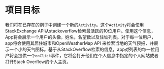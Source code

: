 # 项目目标

我们将在已存在的例子中创建一个新的`Activity`。这个`Activity`将会使用StackExchange API从stackoverflow检索最活跃的10位用户。使用这个信息，App将会展示一个用户的头像，姓名，名望数以及住址列表。对于每一位用户，app将会使用其居住城市和OpenWeatherMap API 来检索当地的天气预报，并展示一个小的天气图标。基于从StackOverflow检索的信息，app对列表的每一位用户将会提供一个`onClick`事件，它将会打开他们在个人信息中指定的个人网站或者打开Stack Overflow的个人主页。